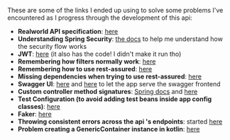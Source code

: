 These are some of the links I ended up using to solve some problems I've encountered as I progress through the development of this api:

 - __Realworld API specification__: [here](https://github.com/gothinkster/realworld/tree/master/api)
 - __Understanding Spring Security__: [the docs](https://docs.spring.io/spring-security/site/docs/current/reference/html5/) to help me understand how the security flow works
 - __JWT__: [here](https://medium.com/@jonssantana/authentication-e-authorization-usando-springboot-kotlin-382681024d08) (it also has the code! I didn't make it run tho)
 - __Remembering how filters normally work__: [here](https://github.com/callicoder/spring-security-react-ant-design-polls-app)
 - __Remembering how to use rest-assured__: [here](https://medium.com/swlh/https-medium-com-jet-cabral-testing-spring-boot-restful-apis-b84ea031973d)
 - __Missing dependencies when trying to use rest-assured__: [here](https://github.com/rest-assured/rest-assured/issues/1168)
 - __Swagger UI__: [here](https://medium.com/@guyheylens/adding-swagger-to-your-spring-rest-api-written-in-kotlin-aa6d29d58a21) and [here](https://stackoverflow.com/questions/37671125/how-to-configure-spring-security-to-allow-swagger-url-to-be-accessed-without-aut) to let the app serve the swagger frontend
 - __Custom controller method signatures__: [Spring docs](https://docs.spring.io/spring/docs/current/spring-framework-reference/web.html#mvc-ann-methods) and [here](https://reflectoring.io/spring-boot-argumentresolver/)
 - __Test Configuration (to avoid adding test beans inside app config classes)__: [here](https://mkyong.com/spring-boot/spring-boot-how-to-init-a-bean-for-testing/) 
 - __Faker__: [here](https://www.baeldung.com/java-faker)
 - __Throwing consistent errors across the api 's endpoints__: started [here](https://www.baeldung.com/spring-response-status-exception)
 - __Problem creating a GenericContainer instance in kotlin__: [here](https://github.com/testcontainers/testcontainers-java/issues/318)
